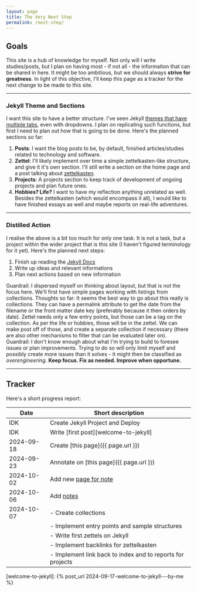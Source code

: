 ```yaml
---
layout: page
title: The Very Next Step
permalink: /next-step/
---
```


## Goals

This site is a hub of knowledge for myself. Not only will I write studies/posts, but I plan on having most - if not all - the information that can be shared in here. It might be too ambitious, but we should always **strive for greatness**. In light of this objective, I'll keep this page as a tracker for the next change to be made to this site.

--- 

### Jekyll Theme and Sections

I want this site to have a better structure. I've seen Jekyll [themes that have multiple tabs][theme-al-folio], even with dropdowns. I plan on replicating such functions, but first I need to plan out how that is going to be done. Here's the planned sections so far:

1. **Posts**: I want the blog posts to be, by default, finished articles/studies related to technology and software.
2. **Zettel**: I'll likely implement over time a simple zettelkasten-like structure, and give it it's own section. 
    I'll still write a section on the home page and a post talking about [zettelkasten][zettelkasten]. 
3. **Projects**: A projects section to keep track of development of ongoing projects and plan future ones.
4. **Hobbies? Life?** I want to have my reflection anything unrelated as well. Besides the zettelkasten (which would encompass it all), I would like to have finished essays as well and maybe reports on real-life adventures.

[theme-al-folio]: https://alshedivat.github.io/al-folio/
[zettelkasten]: https://zettelkasten.de/

---

### Distilled Action

I realise the above is a bit too much for only one task. It is not a task, but a project within the wider project that is this site (I haven't figured terminology for it yet). Here's the planned next steps:
1. Finish up reading the [Jekyll Docs](https://jekyllrb.com/docs/)
2. Write up ideas and relevant informations
3. Plan next actions based on new information

Guardrail: I dispersed myself on thinking about layout, but that is not the focus here. We'll first have simple pages working with listings from collections.
Thoughts so far:
    It seems the best way to go about this really is collections. They can have a permalink attribute to get the date from the filename or the front matter date key (preferably because it then orders by date).
    Zettel needs only a few entry points, but those can be a tag on the collection.
    As per the life or hobbies, those will be in the zettel. We can make post off of those, and create a separate collection if necessary (there are also other mechanisms to filter that can be evaluated later on).
Guardrail: I don't know enough about what I'm trying to build to foresee issues or plan improvements. Trying to do so will only limit myself and possibly create more issues than it solves - it might then be classified as *overengineering*. **Keep focus. Fix as needed. Improve when opportune.** 

---

## Tracker

Here's a short progress report:

| Date | Short description |
|------|-------------------|
| IDK | Create Jekyll Project and Deploy |
| IDK | Write [first post][welcome-to-jekyll] |
| 2024-09-18 | Create [this page]({{ page.url }}) |
| 2024-09-23 | Annotate on [this page]({{ page.url }}) |
| 2024-10-02 | Add new [page for note](/some-things-to-keep-in-mind/) |
| 2024-10-06 | Add [notes](/some-things-to-keep-in-mind/) |
| 2024-10-07 | - Create collections |
| | - Implement entry points and sample structures |
| | - Write first zettels on Jekyll |
| | - Implement backlinks for zettelkasten |
| | - Implement link back to index and to reports for projects |


[welcome-to-jekyll]: {% post_url 2024-09-17-welcome-to-jekyll---by-me %}